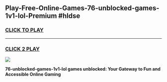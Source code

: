 
## Play-Free-Online-Games-76-unblocked-games-1v1-lol-Premium #hldse
<h3>
<a href="https://premium.freeplayer.one?title=76-unblocked-games-1v1-lol&ref=8M">CLICK TO PLAY</a></h3>
<hr>

<h3>
<a href="https://premium.freeplayer.one?title=76-unblocked-games-1v1-lol&ref=8M">CLICK 2 PLAY</a>
  
</h3>

<a href="https://premium.freeplayer.one?title=76-unblocked-games-1v1-lol&ref=8M"><img src="https://clearcache.store/games.png"></a>


**76-unblocked-games-1v1-lol games unblocked: Your Gateway to Fun and Accessible Online Gaming**

